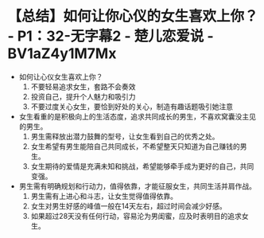 # 【总结】如何让你心仪的女生喜欢上你？ - P1：32-无字幕2 - 楚儿恋爱说 - BV1aZ4y1M7Mx

-   如何让心仪女生喜欢上你？
    1.  不要轻易追求女生，套路不会奏效
    2.  投资自己，提升个人魅力和吸引力
    3.  不要过度关心女生，要恰到好处的关心，制造有趣话题吸引她注意
-   女生看重的是积极向上的生活态度，追求共同成长的男生，不喜欢窝囊没主见的男生。
    1.  男生需释放出潜力鼓舞的型号，让女生看到自己的优秀之处。
    2.  女生希望有男生能陪自己共同成长，不希望整天只知道为自己赚钱的男生。
    3.  女生期待的爱情是充满未知和挑战，希望能够牵手成为更好的自己，共同变强。
-   男生需有明确规划和行动力，值得依靠，才能征服女生，共同生活并肩作战。
    1.  男生需有上进心和斗志，让女生觉得值得依靠。
    2.  女生对男生好感的峰值一般在14天左右，超过时间会减少好感。
    3.  如果超过28天没有任何行动，容易沦为男闺蜜，应及时表明目的追求女生。